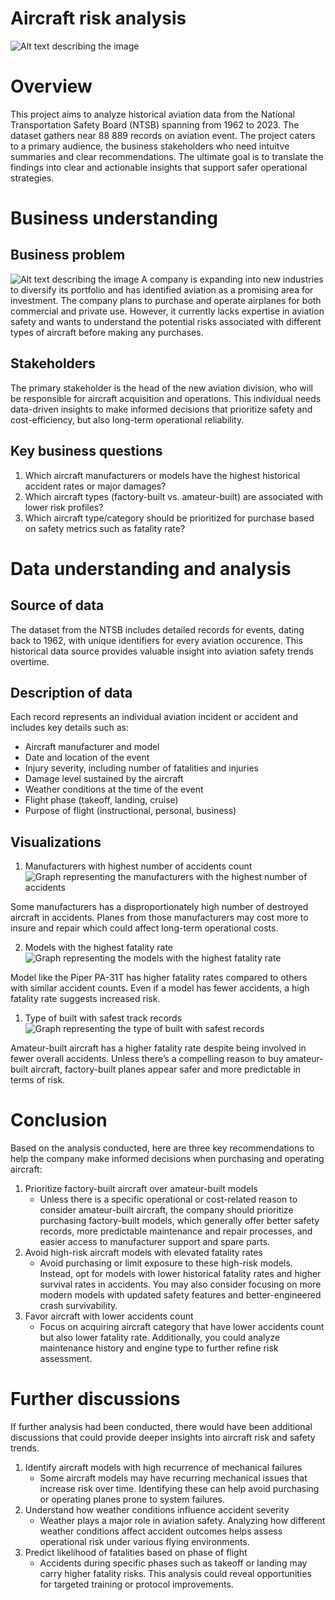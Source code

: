 # Aircraft risk analysis

![Alt text describing the image](images/miguel-angel-sanz-yXE0zybDr-I-unsplash.jpg)

# Overview
This project aims to analyze historical aviation data from the National Transportation Safety Board (NTSB) spanning from 1962 to 2023. The dataset gathers near 88 889 records on aviation event. The project caters to a primary audience, the business stakeholders who need intuitve summaries and clear recommendations. The ultimate goal is to translate the findings into clear and actionable insights that support safer operational strategies.

# Business understanding
## Business problem
![Alt text describing the image](images/robert-aardenburg-gnT4IGRS_1g-unsplash.jpg)
A company is expanding into new industries to diversify its portfolio and has identified aviation as a promising area for investment. The company plans to purchase and operate airplanes for both commercial and private use. However, it currently lacks expertise in aviation safety and wants to understand the potential risks associated with different types of aircraft before making any purchases.

## Stakeholders
The primary stakeholder is the head of the new aviation division, who will be responsible for aircraft acquisition and operations. This individual needs data-driven insights to make informed decisions that prioritize safety and cost-efficiency, but also long-term operational reliability.

## Key business questions
1. Which aircraft manufacturers or models have the highest historical accident rates or major damages?
2. Which aircraft types (factory-built vs. amateur-built) are associated with lower risk profiles?
3. Which aircraft type/category should be prioritized for purchase based on safety metrics such as fatality rate?

# Data understanding and analysis
## Source of data
The dataset from the NTSB includes detailed records for events, dating back to 1962, with unique identifiers for every aviation occurence. This historical data source provides valuable insight into aviation safety trends overtime.

## Description of data
Each record represents an individual aviation incident or accident and includes key details such as:
- Aircraft manufacturer and model
- Date and location of the event
- Injury severity, including number of fatalities and injuries
- Damage level sustained by the aircraft
- Weather conditions at the time of the event
- Flight phase (takeoff, landing, cruise)
- Purpose of flight (instructional, personal, business)

## Visualizations
1. Manufacturers with highest number of accidents count
![Graph representing the manufacturers with the highest number of accidents](images/accidents_analysis_by_aircraft_manufacturers.png)

Some manufacturers has a disproportionately high number of destroyed aircraft in accidents. Planes from those manufacturers may cost more to insure and repair which could affect long-term operational costs.

2. Models with the highest fatality rate
![Graph representing the models with the highest fatality rate](images/fatality_rate_by_aircraft.png)

Model like the Piper PA-31T has higher fatality rates compared to others with similar accident counts. Even if a model has fewer accidents, a high fatality rate suggests increased risk.

1. Type of built with safest track records
![Graph representing the type of built with safest records](images/accidents_analysis_by_built_type.png)

Amateur-built aircraft has a higher fatality rate despite being involved in fewer overall accidents. Unless there’s a compelling reason to buy amateur-built aircraft, factory-built planes appear safer and more predictable in terms of risk.

# Conclusion
Based on the analysis conducted, here are three key recommendations to help the company make informed decisions when purchasing and operating aircraft:
1. Prioritize factory-built aircraft over amateur-built models
    * Unless there is a specific operational or cost-related reason to consider amateur-built aircraft, the company should prioritize purchasing factory-built models, which generally offer better safety records, more predictable maintenance and repair processes, and easier access to manufacturer support and spare parts.
2. Avoid high-risk aircraft models with elevated fatality rates
    * Avoid purchasing or limit exposure to these high-risk models. Instead, opt for models with lower historical fatality rates and higher survival rates in accidents. You may also consider focusing on more modern models with updated safety features and better-engineered crash survivability.
3. Favor aircraft with lower accidents count
    * Focus on acquiring aircraft category that have lower accidents count but also lower fatality rate. Additionally, you could analyze maintenance history and engine type to further refine risk assessment.

# Further discussions
If further analysis had been conducted, there would have been additional discussions that could provide deeper insights into aircraft risk and safety trends.
1. Identify aircraft models with high recurrence of mechanical failures
    * Some aircraft models may have recurring mechanical issues that increase risk over time. Identifying these can help avoid purchasing or operating planes prone to system failures.
2.  Understand how weather conditions influence accident severity 
    * Weather plays a major role in aviation safety. Analyzing how different weather conditions affect accident outcomes helps assess operational risk under various flying environments.
3. Predict likelihood of fatalities based on phase of flight
    * Accidents during specific phases such as takeoff or landing may carry higher fatality risks. This analysis could reveal opportunities for targeted training or protocol improvements.